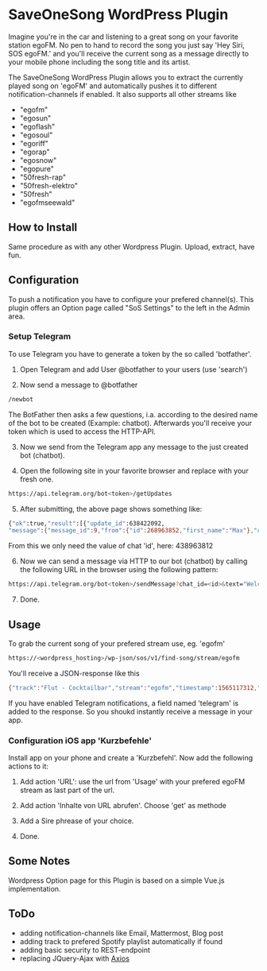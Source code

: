 # SaveOneSong WordPress Plugin 

Imagine you're in the car and listening to a great song on your favorite station egoFM. No pen to hand to record the song you just say 'Hey Siri, SOS egoFM.' and you'll receive the current song as a message directly to your mobile phone including the song title and its artist.

The SaveOneSong WordPress Plugin allows you to extract the currently played song on 'egoFM' and automatically pushes it to different notification-channels if enabled. It also supports all other streams like

- "egofm"
- "egosun"
- "egoflash"
- "egosoul"
- "egoriff"
- "egorap"
- "egosnow"
- "egopure"
- "50fresh-rap"
- "50fresh-elektro"
- "50fresh"
- "egofmseewald"

## How to Install

Same procedure as with any other Wordpress Plugin. Upload, extract, have fun.

## Configuration

To push a notification you have to configure your prefered channel(s). This plugin offers an Option page called "SoS Settings" to the left in the Admin area.

### Setup Telegram 

To use Telegram you have to generate a token by the so called 'botfather'. 

1. Open Telegram and add User @botfather to your users (use 'search')

2. Now send a message to @botfather 

```bash
/newbot
```

The BotFather then asks a few questions, i.a. according to the desired name of the bot to be created (Example: chatbot). Afterwards you'll receive your token which is used to access the HTTP-API.

3. Now we send from the Telegram app any message to the just created bot (chatbot).

4. Open the following site in your favorite browser and replace <token> with your fresh one.

```bash
https://api.telegram.org/bot<token>/getUpdates
```

5. After submitting, the above page shows something like:

```bash
{"ok":true,"result":[{"update_id":638422092,
"message":{"message_id":9,"from":{"id":268963852,"first_name":"Max"},"chat":{"id":438963812,"first_name":"Max"}," date":1437389925,"text":"c"}},{"update_id":638422093,
````

From this we only need the value of chat 'id', here: 438963812

6. Now we can send a message via HTTP to our bot (chatbot) by calling the following URL in the browser using the following pattern:

```bash
https://api.telegram.org/bot<token>/sendMessage?chat_id=<id>&text="Welcome to SoS!"
```

7. Done.

## Usage

To grab the current song of your prefered stream use, eg. 'egofm'

```bash
https://<wordpress_hosting>/wp-json/sos/v1/find-song/stream/egofm
```

You'll receive a JSON-response like this

```bash
{"track":"Flut - Cocktailbar","stream":"egofm","timestamp":1565117312,"telegram":"send"}
```

If you have enabled Telegram notifications, a field named 'telegram' is added to the response. So you shoukd instantly receive a message in your app.

### Configuration iOS app 'Kurzbefehle'

Install app on your phone and create a 'Kurzbefehl'. Now add the following actions to it:

1. Add action 'URL': use the url from 'Usage' with your prefered egoFM stream as last part of the url.

2. Add action 'Inhalte von URL abrufen'. Choose 'get' as methode

3. Add a Sire phrease of your choice.

4. Done.


## Some Notes

Wordpress Option page for this Plugin is based on a simple Vue.js implementation.

## ToDo
- adding notification-channels like Email, Mattermost, Blog post
- adding track to prefered Spotify playlist automatically if found
- adding basic security to REST-endpoint
- replacing JQuery-Ajax with [Axios](https://github.com/axios/axios)